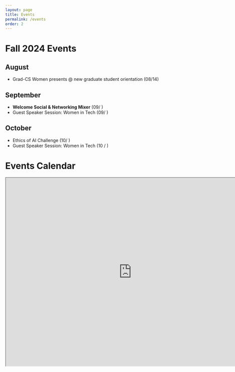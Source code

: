 ```yaml
---
layout: page
title: Events
permalink: /events
order: 2
---
```

# Fall 2024 Events
## August 
* Grad-CS Women presents @ new graduate student orientation (08/14)

## September 
* **Welcome Social & Networking Mixer** (09/ )
* Guest Speaker Session: Women in Tech (09/ )

## October
* Ethics of AI Challenge (10/ )
* Guest Speaker Session: Women in Tech (10 / )



<!-- 

# Technical Workshop Series
If you are looking for information about our technical workshop series, take a look at the [workshop series master repository](https://github.com/CSWomenUMass/tech-skills-workshops). Make sure you take a look at the [bootcamp](https://github.com/CSWomenUMass/bootcamp) first. All scheduled events are listed on the calendar below.   -->


# Events Calendar

<iframe src="https://calendar.google.com/calendar/embed?src=uofuwomenincs%40gmail.com&ctz=America%2FDenver"  style="border: 2" width="800" height="600" frameborder="2" scrolling="no"></iframe>

